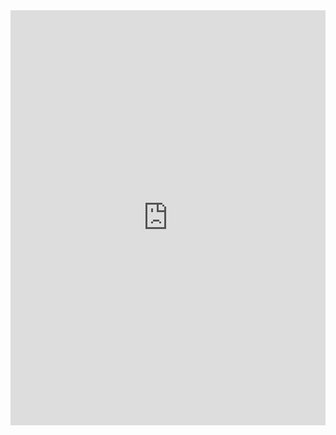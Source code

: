 
<iframe src="https://www.linkedin.com/embed/feed/update/urn:li:ugcPost:6613741279232819200" height="664" width="504" frameborder="0" allowfullscreen="" title="Embedded post"></iframe>

